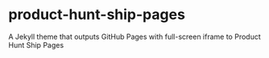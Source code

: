 # product-hunt-ship-pages
A Jekyll theme that outputs GitHub Pages with full-screen iframe to Product Hunt Ship Pages 

